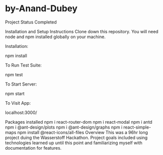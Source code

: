 # by-Anand-Dubey
 Project Status
Completed

Installation and Setup Instructions
Clone down this repository. You will need node and npm installed globally on your machine.

Installation:

npm install

To Run Test Suite:

npm test

To Start Server:

npm start

To Visit App:

localhost:3000/

Packages installed
npm i react-router-dom
npm i react-modal
npm i antd
npm i @ant-design/plots
npm i @ant-design/graphs
npm i react-simple-maps
npm install @react-icons/all-files
Overview
This was a 96hr long project duing the Wasserstoff Hackathon. Project goals included using technologies learned up until this point and familiarizing myself with documentation for features.
